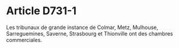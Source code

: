# Article D731-1

Les tribunaux de grande instance de Colmar, Metz, Mulhouse, Sarreguemines, Saverne, Strasbourg et Thionville ont des chambres commerciales.
